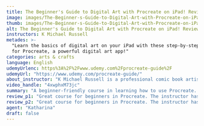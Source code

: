 ```yaml
---
title: The Beginner's Guide to Digital Art with Procreate on iPad! Review
image: images/The-Beginner-s-Guide-to-Digital-Art-with-Procreate-on-iPad-Review.jpeg
thumb: images/The-Beginner-s-Guide-to-Digital-Art-with-Procreate-on-iPad-Review.jpeg
alt: The Beginner's Guide to Digital Art with Procreate on iPad! Review
instructors: K Michael Russell
metades: >-
  "Learn the basics of digital art on your iPad with these step-by-step lessons
  for Procreate, a powerful digital art app!"
categories: arts & crafts
language: English
udemyUrlenc: https%3A%2F%2Fwww.udemy.com%2Fprocreate-guide%2F
udemyUrl: "https://www.udemy.com/procreate-guide/"
about_instructor: "K Michael Russell is a professional comic book artist whose notable works includes Judge Dredd for IDW Publishing and Hack/Slash: Son of Samhain & Resurrection for image comics. He offered his first online course last 2014 and since then he has helped thousands of students from different parts of the globe."
video_handle: "4xwphxM73jc"
summary: "A beginner-friendly course in learning how to use Procreate. There are a lot of strategies that beginners and intermediate-levels alike would learn from and learn the ins and outs of the app thoroughly."
review_p1: "Great course for beginners in Procreate. The instructor has a very accommodating teaching pace for beginners that makes it easier for them to have a good grasp of the lesson. He teaches straight to the point and also shares his own experiences to make the learning process relatable for the students. This course is perfect for those who want to learn how to use the tools in Procreate as well as practice their traditional and digital drawing skills. The double screen view is helpful for the students to see an in-depth process as well as an overview of what is happening to the overall results of the drawing."
review_p2: "Great course for beginners in Procreate. The instructor has a very accommodating teaching pace for beginners that makes it easier for them to have a good grasp of the lesson. He teaches straight to the point and also shares his own experiences to make the learning process relatable for the students. This course is perfect for those who want to learn how to use the tools in Procreate as well as practice their traditional and digital drawing skills. The double screen view is helpful for the students to see an in-depth process as well as an overview of what is happening to the overall results of the drawing."
agent: "Katharina"
draft: false
---
```


